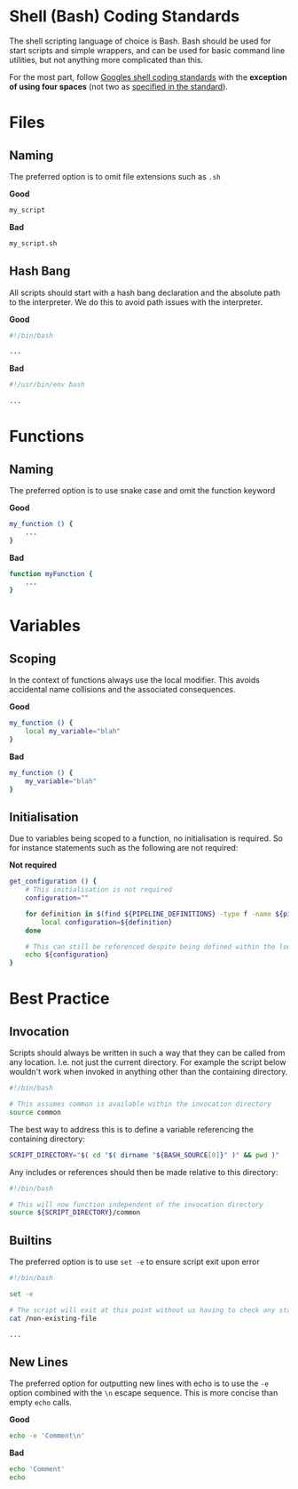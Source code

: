 Shell (Bash) Coding Standards
=============================

The shell scripting language of choice is Bash.  Bash should be used for start scripts and simple wrappers, and can be used for basic command line utilities, but not anything more complicated than this.

For the most part, follow [Googles shell coding standards](https://google.github.io/styleguide/shell.xml) with the **exception of using four spaces** (not two as [specified in the standard](https://google.github.io/styleguide/shell.xml#Indentation)).

# Files

## Naming
The preferred option is to omit file extensions such as `.sh`

**Good**

```sh
my_script
```

**Bad**

```sh
my_script.sh
```

## Hash Bang
All scripts should start with a hash bang declaration and the absolute path to the interpreter. We do this to avoid path issues with the interpreter.

**Good**

```sh
#!/bin/bash

...
```

**Bad**

```sh
#!/usr/bin/env bash

...
```

# Functions

## Naming
The preferred option is to use snake case and omit the function keyword

**Good**

```sh
my_function () {
    ...
}
```

**Bad**

```sh
function myFunction {
    ...
}
```

# Variables

## Scoping
In the context of functions always use the local modifier. This avoids accidental name collisions and the associated consequences.

**Good**

```sh
my_function () {
    local my_variable="blah"
}
```

**Bad**

```sh
my_function () {
    my_variable="blah"
}
```

## Initialisation
Due to variables being scoped to a function, no initialisation is required. So for instance statements such as the following are not required:

**Not required**

```sh
get_configuration () {
    # This initialisation is not required
    configuration=""

    for definition in $(find ${PIPELINE_DEFINITIONS} -type f -name ${pipeline}); do
        local configuration=${definition}
    done

    # This can still be referenced despite being defined within the loop above
    echo ${configuration}
}
```

# Best Practice

## Invocation
Scripts should always be written in such a way that they can be called from any location. I.e. not just the current directory. For example the script below wouldn't work when invoked in anything other than the containing directory.

```sh
#!/bin/bash

# This assumes common is available within the invocation directory
source common

```

The best way to address this is to define a variable referencing the containing directory:

```sh
SCRIPT_DIRECTORY="$( cd "$( dirname "${BASH_SOURCE[0]}" )" && pwd )"
```

Any includes or references should then be made relative to this directory:

```sh
#!/bin/bash

# This will now function independent of the invocation directory
source ${SCRIPT_DIRECTORY}/common
```

## Builtins
The preferred option is to use `set -e` to ensure script exit upon error

```sh
#!/bin/bash

set -e

# The script will exit at this point without us having to check any status code
cat /non-existing-file

...
```

## New Lines
The preferred option for outputting new lines with echo is to use the `-e` option combined with the `\n` escape sequence. This is more concise than empty `echo` calls.

**Good**

```sh
echo -e 'Comment\n'
```

**Bad**

```sh
echo 'Comment'
echo
```
